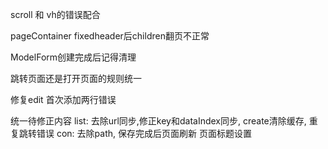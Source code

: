 scroll 和 vh的错误配合

pageContainer fixedheader后children翻页不正常

ModelForm创建完成后记得清理

跳转页面还是打开页面的规则统一

修复edit 首次添加两行错误

统一待修正内容
list: 去除url同步,修正key和dataIndex同步, create清除缓存, 重复跳转错误
con: 去除path, 保存完成后页面刷新
页面标题设置